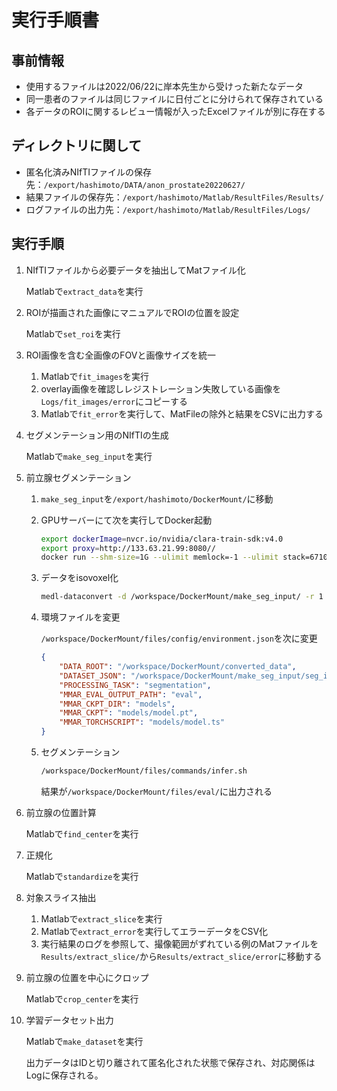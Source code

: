 # 実行手順書

## 事前情報
* 使用するファイルは2022/06/22に岸本先生から受けった新たなデータ
* 同一患者のファイルは同じファイルに日付ごとに分けられて保存されている
* 各データのROIに関するレビュー情報が入ったExcelファイルが別に存在する
  
## ディレクトリに関して
* 匿名化済みNIfTIファイルの保存先：`/export/hashimoto/DATA/anon_prostate20220627/`
* 結果ファイルの保存先：`/export/hashimoto/Matlab/ResultFiles/Results/`
* ログファイルの出力先：`/export/hashimoto/Matlab/ResultFiles/Logs/`
  
## 実行手順
1. NIfTIファイルから必要データを抽出してMatファイル化

     Matlabで`extract_data`を実行

2. ROIが描画された画像にマニュアルでROIの位置を設定

    Matlabで`set_roi`を実行

3. ROI画像を含む全画像のFOVと画像サイズを統一
   
   1.  Matlabで`fit_images`を実行
   2.  overlay画像を確認しレジストレーション失敗している画像を`Logs/fit_images/error`にコピーする
   3.  Matlabで`fit_error`を実行して、MatFileの除外と結果をCSVに出力する
   
4. セグメンテーション用のNIfTIの生成
   
    Matlabで`make_seg_input`を実行 

5. 前立腺セグメンテーション

   1. `make_seg_input`を`/export/hashimoto/DockerMount/`に移動

   2. GPUサーバーにて次を実行してDocker起動

        ```bash
        export dockerImage=nvcr.io/nvidia/clara-train-sdk:v4.0
        export proxy=http://133.63.21.99:8080//
        docker run --shm-size=1G --ulimit memlock=-1 --ulimit stack=67108864 -it --rm --gpus=all -e HTTPS_PROXY=$proxy -e HTTP_PROXY=$proxy -v /export/hashimoto/DockerMount:/workspace/DockerMount $dockerImage /bin/bash
        ```

   3. データをisovoxel化

        ```bash
        medl-dataconvert -d /workspace/DockerMount/make_seg_input/ -r 1 -s .nii -e .nii.gz -o /workspace/DockerMount/converted_data/
        ```
        
   4. 環境ファイルを変更


        `/workspace/DockerMount/files/config/environment.json`を次に変更

        ```json
        {
            "DATA_ROOT": "/workspace/DockerMount/converted_data",
            "DATASET_JSON": "/workspace/DockerMount/make_seg_input/seg_input.json",
            "PROCESSING_TASK": "segmentation",
            "MMAR_EVAL_OUTPUT_PATH": "eval",
            "MMAR_CKPT_DIR": "models",
            "MMAR_CKPT": "models/model.pt",
            "MMAR_TORCHSCRIPT": "models/model.ts"
        }   
        ```
   5. セグメンテーション
    
        ```bash
        /workspace/DockerMount/files/commands/infer.sh
        ```

        結果が`/workspace/DockerMount/files/eval/`に出力される

6. 前立腺の位置計算

    Matlabで`find_center`を実行

7.  正規化

    Matlabで`standardize`を実行

8.  対象スライス抽出

    1.  Matlabで`extract_slice`を実行
    2.  Matlabで`extract_error`を実行してエラーデータをCSV化
    3.  実行結果のログを参照して、撮像範囲がずれている例のMatファイルを`Results/extract_slice/`から`Results/extract_slice/error`に移動する


9.  前立腺の位置を中心にクロップ
    
    Matlabで`crop_center`を実行
     

10. 学習データセット出力

    Matlabで`make_dataset`を実行

    出力データはIDと切り離されて匿名化された状態で保存され、対応関係はLogに保存される。
